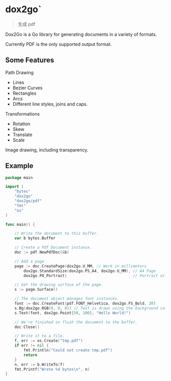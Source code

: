 dox2go`
======

> 生成 pdf

Dox2Go is a Go library for generating documents in a variety of formats. 

Currently PDF is the only supported output format.

Some Features
-------------

Path Drawing

* Lines
* Bezier Curves
* Rectangles
* Arcs
* Different line styles, joins and caps.

Transformations

* Rotation
* Skew
* Translate
* Scale

Image drawing, including transparency.

Example
-------

```go
package main

import (
	"bytes"
	"dox2go"
	"dox2go/pdf"
	"fmt"
	"os"
)

func main() {

	// Write the document to this buffer.
	var b bytes.Buffer

	// Create a Pdf Document instance.
	doc := pdf.NewPdfDoc(&b)

	// Add a page
	page := doc.CreatePage(dox2go.U_MM, // Work in millimeters
		dox2go.StandardSize(dox2go.PS_A4, dox2go.U_MM), // A4 Page
		dox2go.PO_Portrait)                             // Portrait orientation

	// Get the drawing surface of the page.
	s := page.Surface()

	// The document object manages font instances.
	font := doc.CreateFont(pdf.FONT_Helvetica, dox2go.FS_Bold, 20)
	s.Bg(dox2go.RGB(0, 0, 0)) // Text is drawn using the background colour.
	s.Text(font, dox2go.Point{50, 100}, "Hello World!")

	// We're finished so flush the document to the buffer.
	doc.Close()

	// Write it to a file.
	f, err := os.Create("tmp.pdf")
	if err != nil {
		fmt.Println("Could not create tmp.pdf")
		return
	}
	n, err := b.WriteTo(f)
	fmt.Printf("Wrote %d bytes\n", n)
}
```
